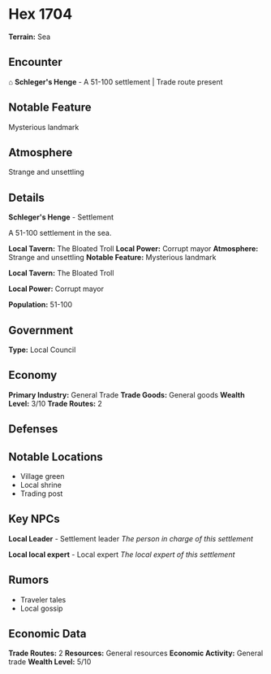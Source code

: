 # Hex 1704

**Terrain:** Sea

## Encounter
⌂ **Schleger's Henge** - A 51-100 settlement | Trade route present

## Notable Feature
Mysterious landmark

## Atmosphere
Strange and unsettling

## Details
**Schleger's Henge** - Settlement

A 51-100 settlement in the sea.

**Local Tavern:** The Bloated Troll
**Local Power:** Corrupt mayor
**Atmosphere:** Strange and unsettling
**Notable Feature:** Mysterious landmark

**Local Tavern:** The Bloated Troll

**Local Power:** Corrupt mayor

**Population:** 51-100

## Government
**Type:** Local Council

## Economy
**Primary Industry:** General Trade
**Trade Goods:** General goods
**Wealth Level:** 3/10
**Trade Routes:** 2

## Defenses

## Notable Locations
- Village green
- Local shrine
- Trading post

## Key NPCs
**Local Leader** - Settlement leader
*The person in charge of this settlement*

**Local local expert** - Local expert
*The local expert of this settlement*

## Rumors
- Traveler tales
- Local gossip

## Economic Data
**Trade Routes:** 2
**Resources:** General resources
**Economic Activity:** General trade
**Wealth Level:** 5/10
